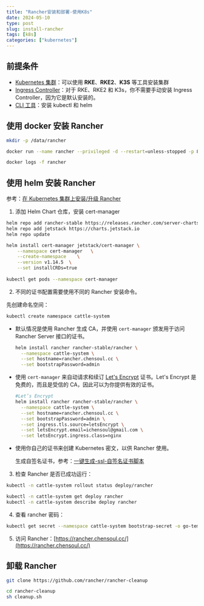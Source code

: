 ```yaml
---
title: "Rancher安装和部署-使用K8s"
date: 2024-05-10
type: post
slug: install-rancher
tags: [k8s]
categories: ["kubernetes"]
---
```


## 前提条件

- [Kubernetes 集群](https://ranchermanager.docs.rancher.com/zh/getting-started/installation-and-upgrade/install-upgrade-on-a-kubernetes-cluster#kubernetes-集群)：可以使用 **RKE**、**RKE2**、**K3S** 等工具安装集群
- [Ingress Controller](https://ranchermanager.docs.rancher.com/zh/getting-started/installation-and-upgrade/install-upgrade-on-a-kubernetes-cluster#ingress-controller)：对于 RKE、RKE2 和 K3s，你不需要手动安装 Ingress Controller，因为它是默认安装的。
- [CLI 工具](https://ranchermanager.docs.rancher.com/zh/getting-started/installation-and-upgrade/install-upgrade-on-a-kubernetes-cluster#cli-工具)：安装 kubectl 和 helm

## 使用 docker 安装 Rancher

```bash
mkdir -p /data/rancher

docker run --name rancher --privileged -d --restart=unless-stopped -p 80:80 -p 443:443 -v /data/rancher://var/lib/rancher/ rancher/rancher:stable

docker logs -f rancher
```

## 使用 helm 安装 Rancher

参考：[在 Kubernetes 集群上安装/升级 Rancher](https://ranchermanager.docs.rancher.com/zh/getting-started/installation-and-upgrade/install-upgrade-on-a-kubernetes-cluster)

1. 添加 Helm Chart 仓库，安装 cert-manager

```bash
helm repo add rancher-stable https://releases.rancher.com/server-charts/stable
helm repo add jetstack https://charts.jetstack.io
helm repo update

helm install cert-manager jetstack/cert-manager \
	--namespace cert-manager   \
	--create-namespace    \
	--version v1.14.5  \
	--set installCRDs=true
	
kubectl get pods --namespace cert-manager
```

2. 不同的证书配置需要使用不同的 Rancher 安装命令。

先创建命名空间：

```bash
kubectl create namespace cattle-system
```

- 默认情况是使用 Rancher 生成 CA，并使用 `cert-manager` 颁发用于访问 Rancher Server 接口的证书。

  ```bash
  helm install rancher rancher-stable/rancher \
    --namespace cattle-system \
    --set hostname=rancher.chensoul.cc \
    --set bootstrapPassword=admin 
  ```
  
- 使用 `cert-manager` 来自动请求和续订 [Let's Encrypt](https://letsencrypt.org/) 证书。Let's Encrypt 是免费的，而且是受信的 CA，因此可以为你提供有效的证书。

  ```bash
  #Let’s Encrypt
  helm install rancher rancher-stable/rancher \
    --namespace cattle-system \
    --set hostname=rancher.chensoul.cc \
    --set bootstrapPassword=admin \
    --set ingress.tls.source=letsEncrypt \
    --set letsEncrypt.email=ichensoul@gmail.com \
    --set letsEncrypt.ingress.class=nginx
  ```

- 使用你自己的证书来创建 Kubernetes 密文，以供 Rancher 使用。

  生成自签名证书，参考：[一键生成-ssl-自签名证书脚本](https://docs.rancher.cn/docs/rancher2.5/installation/resources/advanced/self-signed-ssl/_index/#42-%E8%84%9A%E6%9C%AC%E8%AF%B4%E6%98%8E)

3. 检查 Rancher 是否已成功运行：

```bash
kubectl -n cattle-system rollout status deploy/rancher

kubectl -n cattle-system get deploy rancher
kubectl -n cattle-system describe deploy rancher
```

4. 查看 rancher 密码：

```bash
kubectl get secret --namespace cattle-system bootstrap-secret -o go-template='{{.data.bootstrapPassword|base64decode}}{{ "\n" }}'
```

5. 访问 Rancher：[https://rancher.chensoul.cc/](https://rancher.chensoul.cc/)

## 卸载 Rancher

```bash
git clone https://github.com/rancher/rancher-cleanup

cd rancher-cleanup
sh cleanup.sh
```

